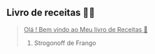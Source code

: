 ## Livro de receitas :man_cook:

> <u>Olá ! Bem vindo ao Meu livro de Receitas :wave:</u>
>
> 1. Strogonoff de Frango
>
>    

